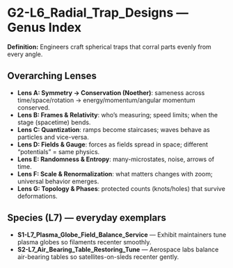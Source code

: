 # G2-L6_Radial_Trap_Designs — Genus Index
**Definition:** Engineers craft spherical traps that corral parts evenly from every angle.

## Overarching Lenses

- **Lens A: Symmetry -> Conservation (Noether)**: sameness across time/space/rotation → energy/momentum/angular momentum conserved.
- **Lens B: Frames & Relativity**: who’s measuring; speed limits; when the stage (spacetime) bends.
- **Lens C: Quantization**: ramps become staircases; waves behave as particles and vice-versa.
- **Lens D: Fields & Gauge**: forces as fields spread in space; different “potentials” = same physics.
- **Lens E: Randomness & Entropy**: many-microstates, noise, arrows of time.
- **Lens F: Scale & Renormalization**: what matters changes with zoom; universal behavior emerges.
- **Lens G: Topology & Phases**: protected counts (knots/holes) that survive deformations.

## Species (L7) — everyday exemplars
- **S1-L7_Plasma_Globe_Field_Balance_Service** — Exhibit maintainers tune plasma globes so filaments recenter smoothly.
- **S2-L7_Air_Bearing_Table_Restoring_Tune** — Aerospace labs balance air-bearing tables so satellites-on-sleds recenter gently.
